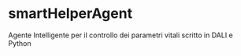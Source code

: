# smartHelperAgent
Agente Intelligente per il controllo dei parametri vitali scritto in DALI e Python
